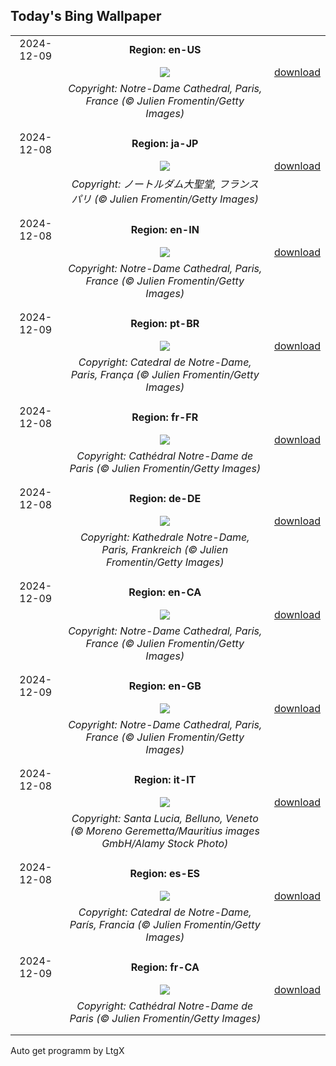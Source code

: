 ## Today's Bing Wallpaper
|      |      |      |
| :----: | :----: | :----: |
|2024-12-09|**Region: en-US**||
||![](https://www.bing.com/th?id=OHR.ReopeningNotreDame_EN-US8084146311_UHD.jpg&pid=hp&w=1152&h=648&rs=1&c=4)| [download](https://www.bing.com/th?id=OHR.ReopeningNotreDame_EN-US8084146311_UHD.jpg)|
||*Copyright: Notre-Dame Cathedral, Paris, France (© Julien Fromentin/Getty Images)*
||
|||
|2024-12-08|**Region: ja-JP**||
||![](https://www.bing.com/th?id=OHR.ReopeningNotreDame_JA-JP8512031523_UHD.jpg&pid=hp&w=1152&h=648&rs=1&c=4)| [download](https://www.bing.com/th?id=OHR.ReopeningNotreDame_JA-JP8512031523_UHD.jpg)|
||*Copyright: ノートルダム大聖堂, フランス パリ (© Julien Fromentin/Getty Images)*
||
|||
|2024-12-08|**Region: en-IN**||
||![](https://www.bing.com/th?id=OHR.ReopeningNotreDame_EN-IN2799650925_UHD.jpg&pid=hp&w=1152&h=648&rs=1&c=4)| [download](https://www.bing.com/th?id=OHR.ReopeningNotreDame_EN-IN2799650925_UHD.jpg)|
||*Copyright: Notre-Dame Cathedral, Paris, France (© Julien Fromentin/Getty Images)*
||
|||
|2024-12-09|**Region: pt-BR**||
||![](https://www.bing.com/th?id=OHR.ReopeningNotreDame_PT-BR1092688639_UHD.jpg&pid=hp&w=1152&h=648&rs=1&c=4)| [download](https://www.bing.com/th?id=OHR.ReopeningNotreDame_PT-BR1092688639_UHD.jpg)|
||*Copyright: Catedral de Notre-Dame, Paris, França (© Julien Fromentin/Getty Images)*
||
|||
|2024-12-08|**Region: fr-FR**||
||![](https://www.bing.com/th?id=OHR.ReopeningNotreDame_FR-FR5165801809_UHD.jpg&pid=hp&w=1152&h=648&rs=1&c=4)| [download](https://www.bing.com/th?id=OHR.ReopeningNotreDame_FR-FR5165801809_UHD.jpg)|
||*Copyright: Cathédral Notre-Dame de Paris (© Julien Fromentin/Getty Images)*
||
|||
|2024-12-08|**Region: de-DE**||
||![](https://www.bing.com/th?id=OHR.ReopeningNotreDame_DE-DE4961652428_UHD.jpg&pid=hp&w=1152&h=648&rs=1&c=4)| [download](https://www.bing.com/th?id=OHR.ReopeningNotreDame_DE-DE4961652428_UHD.jpg)|
||*Copyright: Kathedrale Notre-Dame, Paris, Frankreich (© Julien Fromentin/Getty Images)*
||
|||
|2024-12-09|**Region: en-CA**||
||![](https://www.bing.com/th?id=OHR.ReopeningNotreDame_EN-CA2618542485_UHD.jpg&pid=hp&w=1152&h=648&rs=1&c=4)| [download](https://www.bing.com/th?id=OHR.ReopeningNotreDame_EN-CA2618542485_UHD.jpg)|
||*Copyright: Notre-Dame Cathedral, Paris, France (© Julien Fromentin/Getty Images)*
||
|||
|2024-12-09|**Region: en-GB**||
||![](https://www.bing.com/th?id=OHR.ReopeningNotreDame_EN-GB4181670261_UHD.jpg&pid=hp&w=1152&h=648&rs=1&c=4)| [download](https://www.bing.com/th?id=OHR.ReopeningNotreDame_EN-GB4181670261_UHD.jpg)|
||*Copyright: Notre-Dame Cathedral, Paris, France (© Julien Fromentin/Getty Images)*
||
|||
|2024-12-08|**Region: it-IT**||
||![](https://www.bing.com/th?id=OHR.PonteDeellImmacolata_IT-IT7974246156_UHD.jpg&pid=hp&w=1152&h=648&rs=1&c=4)| [download](https://www.bing.com/th?id=OHR.PonteDeellImmacolata_IT-IT7974246156_UHD.jpg)|
||*Copyright: Santa Lucia, Belluno, Veneto (© Moreno Geremetta/Mauritius images GmbH/Alamy Stock Photo)*
||
|||
|2024-12-08|**Region: es-ES**||
||![](https://www.bing.com/th?id=OHR.ReopeningNotreDame_ES-ES6883823963_UHD.jpg&pid=hp&w=1152&h=648&rs=1&c=4)| [download](https://www.bing.com/th?id=OHR.ReopeningNotreDame_ES-ES6883823963_UHD.jpg)|
||*Copyright: Catedral de Notre-Dame, París, Francia (© Julien Fromentin/Getty Images)*
||
|||
|2024-12-09|**Region: fr-CA**||
||![](https://www.bing.com/th?id=OHR.ReopeningNotreDame_FR-CA5489836690_UHD.jpg&pid=hp&w=1152&h=648&rs=1&c=4)| [download](https://www.bing.com/th?id=OHR.ReopeningNotreDame_FR-CA5489836690_UHD.jpg)|
||*Copyright: Cathédral Notre-Dame de Paris (© Julien Fromentin/Getty Images)*
||
|||

Auto get programm by LtgX
